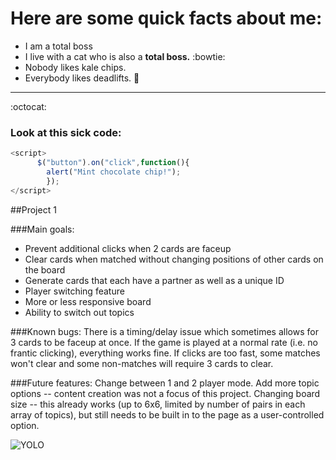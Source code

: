 # Here are some quick facts about me:
* I am a total boss
* I live with a cat who is also a **total boss.** :bowtie:
* Nobody likes kale chips.
* Everybody likes deadlifts. :muscle:

---

:octocat:

### Look at this sick code:
```Javascript
<script>
	  $("button").on("click",function(){
    	alert("Mint chocolate chip!");
    	});
</script>
```

##Project 1

###Main goals: 
* Prevent additional clicks when 2 cards are faceup
* Clear cards when matched without changing positions of other cards on the board
* Generate cards that each have a partner as well as a unique ID 
* Player switching feature
* More or less responsive board
* Ability to switch out topics

###Known bugs: 
There is a timing/delay issue which sometimes allows for 3 cards to be faceup at once. If the game is played at a normal rate (i.e. no frantic clicking), everything works fine. If clicks are too fast, some matches won't clear and some non-matches will require 3 cards to clear. 

###Future features: 
Change between 1 and 2 player mode.
Add more topic options -- content creation was not a focus of this project. 
Changing board size -- this already works (up to 6x6, limited by number of pairs in each array of topics), but still needs to be built in to the page as a user-controlled option. 



![YOLO](http://www.pdcrsantacruz.org/wp-content/uploads/2012/11/Logo_Yolo_BWwith-tag.jpg)
